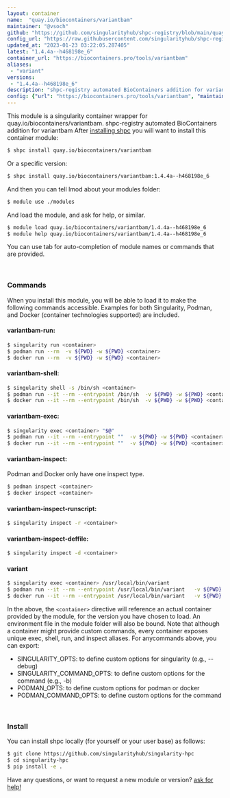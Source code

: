 ```yaml
---
layout: container
name:  "quay.io/biocontainers/variantbam"
maintainer: "@vsoch"
github: "https://github.com/singularityhub/shpc-registry/blob/main/quay.io/biocontainers/variantbam/container.yaml"
config_url: "https://raw.githubusercontent.com/singularityhub/shpc-registry/main/quay.io/biocontainers/variantbam/container.yaml"
updated_at: "2023-01-23 03:22:05.287405"
latest: "1.4.4a--h468198e_6"
container_url: "https://biocontainers.pro/tools/variantbam"
aliases:
 - "variant"
versions:
 - "1.4.4a--h468198e_6"
description: "shpc-registry automated BioContainers addition for variantbam"
config: {"url": "https://biocontainers.pro/tools/variantbam", "maintainer": "@vsoch", "description": "shpc-registry automated BioContainers addition for variantbam", "latest": {"1.4.4a--h468198e_6": "sha256:9df194aa4587d56ce8ece6926ade793be0095947f7a7c3e791b1969a295422cd"}, "tags": {"1.4.4a--h468198e_6": "sha256:9df194aa4587d56ce8ece6926ade793be0095947f7a7c3e791b1969a295422cd"}, "docker": "quay.io/biocontainers/variantbam", "aliases": {"variant": "/usr/local/bin/variant"}}
---
```


This module is a singularity container wrapper for quay.io/biocontainers/variantbam.
shpc-registry automated BioContainers addition for variantbam
After [installing shpc](#install) you will want to install this container module:


```bash
$ shpc install quay.io/biocontainers/variantbam
```

Or a specific version:

```bash
$ shpc install quay.io/biocontainers/variantbam:1.4.4a--h468198e_6
```

And then you can tell lmod about your modules folder:

```bash
$ module use ./modules
```

And load the module, and ask for help, or similar.

```bash
$ module load quay.io/biocontainers/variantbam/1.4.4a--h468198e_6
$ module help quay.io/biocontainers/variantbam/1.4.4a--h468198e_6
```

You can use tab for auto-completion of module names or commands that are provided.

<br>

### Commands

When you install this module, you will be able to load it to make the following commands accessible.
Examples for both Singularity, Podman, and Docker (container technologies supported) are included.

#### variantbam-run:

```bash
$ singularity run <container>
$ podman run --rm  -v ${PWD} -w ${PWD} <container>
$ docker run --rm  -v ${PWD} -w ${PWD} <container>
```

#### variantbam-shell:

```bash
$ singularity shell -s /bin/sh <container>
$ podman run --it --rm --entrypoint /bin/sh  -v ${PWD} -w ${PWD} <container>
$ docker run --it --rm --entrypoint /bin/sh  -v ${PWD} -w ${PWD} <container>
```

#### variantbam-exec:

```bash
$ singularity exec <container> "$@"
$ podman run --it --rm --entrypoint ""  -v ${PWD} -w ${PWD} <container> "$@"
$ docker run --it --rm --entrypoint ""  -v ${PWD} -w ${PWD} <container> "$@"
```

#### variantbam-inspect:

Podman and Docker only have one inspect type.

```bash
$ podman inspect <container>
$ docker inspect <container>
```

#### variantbam-inspect-runscript:

```bash
$ singularity inspect -r <container>
```

#### variantbam-inspect-deffile:

```bash
$ singularity inspect -d <container>
```


#### variant

```bash
$ singularity exec <container> /usr/local/bin/variant
$ podman run --it --rm --entrypoint /usr/local/bin/variant   -v ${PWD} -w ${PWD} <container> -c " $@"
$ docker run --it --rm --entrypoint /usr/local/bin/variant   -v ${PWD} -w ${PWD} <container> -c " $@"
```



In the above, the `<container>` directive will reference an actual container provided
by the module, for the version you have chosen to load. An environment file in the
module folder will also be bound. Note that although a container
might provide custom commands, every container exposes unique exec, shell, run, and
inspect aliases. For anycommands above, you can export:

 - SINGULARITY_OPTS: to define custom options for singularity (e.g., --debug)
 - SINGULARITY_COMMAND_OPTS: to define custom options for the command (e.g., -b)
 - PODMAN_OPTS: to define custom options for podman or docker
 - PODMAN_COMMAND_OPTS: to define custom options for the command

<br>

### Install

You can install shpc locally (for yourself or your user base) as follows:

```bash
$ git clone https://github.com/singularityhub/singularity-hpc
$ cd singularity-hpc
$ pip install -e .
```

Have any questions, or want to request a new module or version? [ask for help!](https://github.com/singularityhub/singularity-hpc/issues)